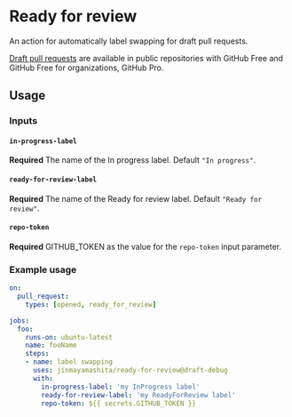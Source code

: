 # Ready for review

An action for automatically label swapping for draft pull requests.

[Draft pull requests](https://github.blog/2019-02-14-introducing-draft-pull-requests/) are available in public repositories with GitHub Free and GitHub Free for organizations, GitHub Pro.

## Usage

### Inputs

#### `in-progress-label`

**Required** The name of the In progress label. Default `"In progress"`.

#### `ready-for-review-label`

**Required** The name of the Ready for review label. Default `"Ready for review"`.

#### `repo-token`

**Required** GITHUB_TOKEN as the value for the `repo-token` input parameter.

### Example usage

```yml
on:
  pull_request:
    types: [opened, ready_for_review]

jobs:
  foo:
    runs-on: ubuntu-latest
    name: fooName
    steps:
    - name: label swapping
      uses: jinmayamashita/ready-for-review@draft-debug
      with:
        in-progress-label: 'my InProgress label'
        ready-for-review-label: 'my ReadyForReview label'
        repo-token: ${{ secrets.GITHUB_TOKEN }}
```
